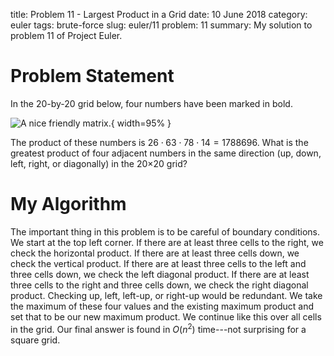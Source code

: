 title: Problem 11 - Largest Product in a Grid
date: 10 June 2018
category: euler
tags: brute-force
slug: euler/11
problem: 11
summary: My solution to problem 11 of Project Euler.

# Problem Statement

In the 20-by-20 grid below, four numbers have been marked in bold.

![A nice friendly matrix.](../../figures/euler-11-matrix.png){ width=95% }

The product of these numbers is $26 \cdot 63 \cdot 78 \cdot 14 = 1788696$.
What is the greatest product of four adjacent numbers in the same direction (up, down, left, right, or diagonally) in the 20×20 grid?

# My Algorithm

The important thing in this problem is to be careful of boundary conditions.
We start at the top left corner.
If there are at least three cells to the right, we check the horizontal product.
If there are at least three cells down, we check the vertical product.
If there are at least three cells to the left and three cells down, we check the left diagonal product.
If there are at least three cells to the right and three cells down, we check the right diagonal product.
Checking up, left, left-up, or right-up would be redundant.
We take the maximum of these four values and the existing maximum product and set that to be our new maximum product.
We continue like this over all cells in the grid.
Our final answer is found in $O(n^2)$ time---not surprising for a square grid.